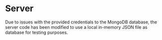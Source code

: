 # Server

Due to issues with the provided credentials to the MongoDB database, the server code has been modified to use a local
in-memory JSON file as database for testing purposes.